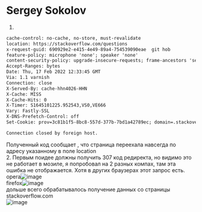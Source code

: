 # Sergey Sokolov
1. 
``` HTTP/1.1 301 Moved Permanently  
cache-control: no-cache, no-store, must-revalidate  
location: https://stackoverflow.com/questions  
x-request-guid: 690929e2-e415-4e49-89a4-754539090eae  git hob
feature-policy: microphone 'none'; speaker 'none'
content-security-policy: upgrade-insecure-requests; frame-ancestors 'self' https://stackexchange.com
Accept-Ranges: bytes
Date: Thu, 17 Feb 2022 12:33:45 GMT
Via: 1.1 varnish
Connection: close
X-Served-By: cache-hhn4026-HHN
X-Cache: MISS
X-Cache-Hits: 0
X-Timer: S1645101225.952543,VS0,VE666
Vary: Fastly-SSL
X-DNS-Prefetch-Control: off
Set-Cookie: prov=3c81b1f5-8bc8-557d-377b-7bd1a42789ec; domain=.stackoverflow.com; expires=Fri, 01-Jan-2055 00:00:00 GMT; path=/; HttpOnly

Connection closed by foreign host.
```
Полученный код сообщает , что страница переехала навсегда по адресу указанному в поле location</br>
2.
 Первым поидее должны получить 307 код редиректа, но видимо это не работает в мозиле, я попробовал на 2 разных компах, там эта ошибка не отображается. Хотя в других браузерах этот запрос есть.</br>
 opera![image](https://user-images.githubusercontent.com/93119897/154495289-c65fcb1d-8c8c-4ad0-9647-5c37f5f6d13d.png) </br>
 firefox![image](https://user-images.githubusercontent.com/93119897/154496916-a73a02ea-6eb2-4df1-8db1-1fc4b420df94.png)</br>
дольше всего обрабатывалось получение данных со страницы stackoverflow.com</br>
![image](https://user-images.githubusercontent.com/93119897/154497570-b36864b8-c00b-4eae-98f8-4157bcbae023.png)</br>

 
